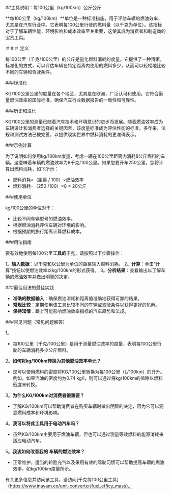 ##工具说明：每100公里（kg/100km）公斤公斤

**每100公里（kg/100km）**单位是一种标准措施，用于评估车辆的燃油效率，尤其是在汽车行业中。它表明每100公里行驶的燃料量（以千克为单位）。该指标对于了解车辆性能，环境影响和成本效率至关重要，这使其成为消费者和制造商的宝贵工具。

＃＃＃ 定义

每100公里（千克/100公里）的公斤是量化燃料消耗的度量。它提供了一种清晰，标准化的方式，可以评估车辆在特定距离内使用的燃料多少，从而可以轻松地比较不同的车辆和驾驶条件。

###标准化

KG/100公里公里的度量在各个地区，尤其是在欧洲，广泛认可和使用。它符合衡量燃油效率的国际标准，确保汽车行业数据报告的一致性和可靠性。

###历史和进化

KG/100公里的测量已随着汽车技术和环境意识的进步而发展。随着燃油效率成为车辆设计和消费者选择的关键因素，该度量标准成为评估性能的标准。多年来，法规和测试方法已被完善，以提供现实世界中燃料消耗的更准确表示。

###示例计算

为了说明如何使用kg/100km度量，考虑一辆在100公里距离内消耗8公斤燃料的车辆。这意味着车辆的燃油效率为8千克/100公里。如果您要开车250公里，您将计算出燃料消耗，如下所示：

- 燃料消耗=（距离 / 100）×燃油效率
- 燃料消耗=（250 /100）×8 = 20公斤

###使用单位

kg/100公里的单位对于：

- 比较不同车辆型号的燃油效率。
- 根据燃油消耗评估车辆对环境的影响。
- 根据预期的旅行距离计算燃料成本。

###用法指南

要有效地使用每100公里**工具的**千克，请按照以下步骤操作：

1。**输入数据**：以千克和以公里为单位的距离输入燃料消耗。
2。**计算**：单击“计算”按钮以使燃油效率以kg/100km的形式获得。
3。**分析结果**：查看输出以了解车辆的燃油效率并做出明智的决定。

###最佳用法的最佳实践

-  **准确的数据输入**：确保燃油消耗和距离值准确地获得可靠的结果。
-  **常规比较**：定期使用该工具比较不同的车辆或驾驶条件以获得更好的见解。
-  **保持知情**：跟上可能影响燃油效率指标的汽车趋势和法规。

###常见问题（常见问题解答）

1。
- 每100公里（千克/100公里）是用于测量燃油效率的度量，表明每100公里行驶的车辆消耗多少公斤燃料。

2。**如何将kg/100km转换为其他燃油效率单元？**
- 您可以使用燃料的密度将KG/100公里转换为每100公里（L/100km）的升升。例如，如果汽油的密度约为0.74 kg/l，则可以通过将kg/100km的值除以燃料密度来转换。

3。**为什么KG/100km对消费者很重要？**
- 了解KG/100km可以帮助消费者在购买车辆时做出明智的决定，因为它可以洞悉燃料成本和环境影响。

4。**我可以将此工具用于电动汽车吗？**
- 虽然KG/100km主要用于燃油车辆，但也可以通过测量等效燃料的能源消耗来适应电动汽车。

5。**我该如何改善我的 车辆的燃油效率？**
- 正常维护，适当的轮胎充气以及采用有效的驾驶习惯可以帮助提高车辆的燃油效率，如kg/100km度量所示。

有关更多信息并访问该工具，请访问[千克每100公里工具]（https://www.inayam.co/unit-converter/fuel_efficy_mass）。